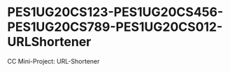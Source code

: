 # PES1UG20CS123-PES1UG20CS456-PES1UG20CS789-PES1UG20CS012-URLShortener
CC Mini-Project: URL-Shortener
